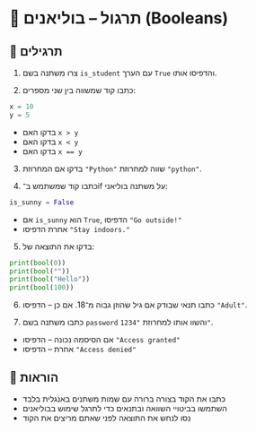 # 📘 תרגול – בוליאנים (Booleans)

## 🧪 תרגילים

1. צרו משתנה בשם `is_student` עם הערך `True` והדפיסו אותו.

2. כתבו קוד שמשווה בין שני מספרים:
```python
x = 10
y = 5
```
- בדקו האם `x > y`  
- בדקו האם `x < y`  
- בדקו האם `x == y`

3. בדקו אם המחרוזת `"Python"` שווה למחרוזת `"python"`.

4. כתבו קוד שמשתמש ב־if על משתנה בוליאני:
```python
is_sunny = False
```
- אם `is_sunny` הוא `True`, הדפיסו `"Go outside!"`  
- אחרת הדפיסו `"Stay indoors."`

5. בדקו את התוצאה של:
```python
print(bool(0))
print(bool(""))
print(bool("Hello"))
print(bool(100))
```

6. כתבו תנאי שבודק אם גיל שהוזן גבוה מ־18. אם כן – הדפיסו `"Adult"`.

7. כתבו משתנה בשם `password` והשוו אותו למחרוזת `"1234"`.  
- אם הסיסמה נכונה – הדפיסו `"Access granted"`  
- אחרת – הדפיסו `"Access denied"`

## 📌 הוראות
- כתבו את הקוד בצורה ברורה עם שמות משתנים באנגלית בלבד  
- השתמשו בביטויי השוואה ובתנאים כדי לתרגל שימוש בבוליאנים  
- נסו לנחש את התוצאה לפני שאתם מריצים את הקוד
